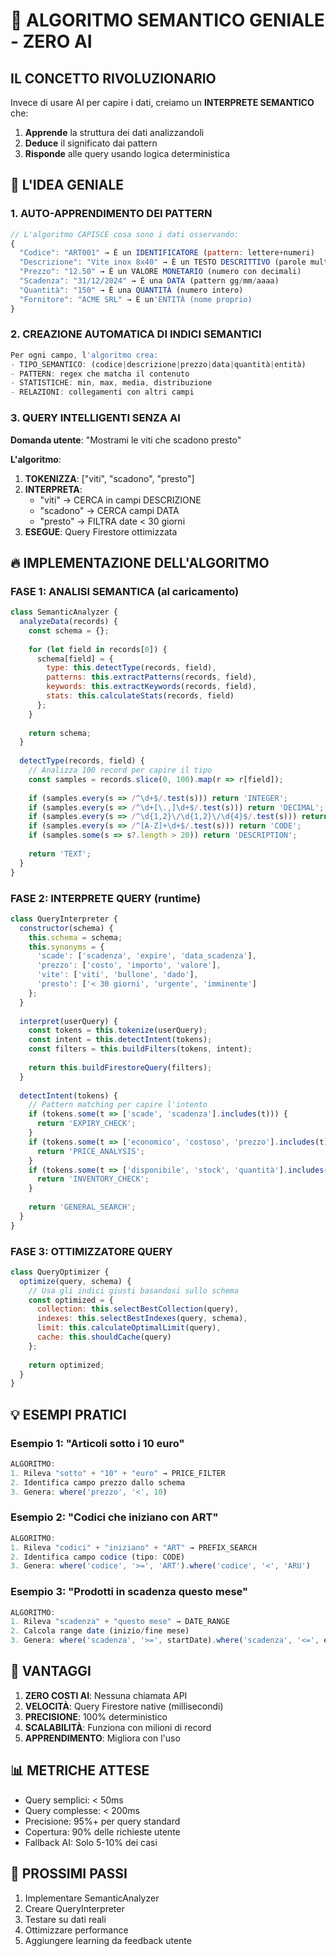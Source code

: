 # 🧠 ALGORITMO SEMANTICO GENIALE - ZERO AI

## IL CONCETTO RIVOLUZIONARIO

Invece di usare AI per capire i dati, creiamo un **INTERPRETE SEMANTICO** che:
1. **Apprende** la struttura dei dati analizzandoli
2. **Deduce** il significato dai pattern
3. **Risponde** alle query usando logica deterministica

## 🎯 L'IDEA GENIALE

### 1. AUTO-APPRENDIMENTO DEI PATTERN
```javascript
// L'algoritmo CAPISCE cosa sono i dati osservando:
{
  "Codice": "ART001" → È un IDENTIFICATORE (pattern: lettere+numeri)
  "Descrizione": "Vite inox 8x40" → È un TESTO DESCRITTIVO (parole multiple)
  "Prezzo": "12.50" → È un VALORE MONETARIO (numero con decimali)
  "Scadenza": "31/12/2024" → È una DATA (pattern gg/mm/aaaa)
  "Quantità": "150" → È una QUANTITÀ (numero intero)
  "Fornitore": "ACME SRL" → È un'ENTITÀ (nome proprio)
}
```

### 2. CREAZIONE AUTOMATICA DI INDICI SEMANTICI
```javascript
Per ogni campo, l'algoritmo crea:
- TIPO_SEMANTICO: (codice|descrizione|prezzo|data|quantità|entità)
- PATTERN: regex che matcha il contenuto
- STATISTICHE: min, max, media, distribuzione
- RELAZIONI: collegamenti con altri campi
```

### 3. QUERY INTELLIGENTI SENZA AI

**Domanda utente**: "Mostrami le viti che scadono presto"

**L'algoritmo**:
1. **TOKENIZZA**: ["viti", "scadono", "presto"]
2. **INTERPRETA**:
   - "viti" → CERCA in campi DESCRIZIONE
   - "scadono" → CERCA campi DATA
   - "presto" → FILTRA date < 30 giorni
3. **ESEGUE**: Query Firestore ottimizzata

## 🔥 IMPLEMENTAZIONE DELL'ALGORITMO

### FASE 1: ANALISI SEMANTICA (al caricamento)
```javascript
class SemanticAnalyzer {
  analyzeData(records) {
    const schema = {};
    
    for (let field in records[0]) {
      schema[field] = {
        type: this.detectType(records, field),
        patterns: this.extractPatterns(records, field),
        keywords: this.extractKeywords(records, field),
        stats: this.calculateStats(records, field)
      };
    }
    
    return schema;
  }
  
  detectType(records, field) {
    // Analizza 100 record per capire il tipo
    const samples = records.slice(0, 100).map(r => r[field]);
    
    if (samples.every(s => /^\d+$/.test(s))) return 'INTEGER';
    if (samples.every(s => /^\d+[\.,]\d+$/.test(s))) return 'DECIMAL';
    if (samples.every(s => /^\d{1,2}\/\d{1,2}\/\d{4}$/.test(s))) return 'DATE_IT';
    if (samples.every(s => /^[A-Z]+\d+$/.test(s))) return 'CODE';
    if (samples.some(s => s?.length > 20)) return 'DESCRIPTION';
    
    return 'TEXT';
  }
}
```

### FASE 2: INTERPRETE QUERY (runtime)
```javascript
class QueryInterpreter {
  constructor(schema) {
    this.schema = schema;
    this.synonyms = {
      'scade': ['scadenza', 'expire', 'data_scadenza'],
      'prezzo': ['costo', 'importo', 'valore'],
      'vite': ['viti', 'bullone', 'dado'],
      'presto': ['< 30 giorni', 'urgente', 'imminente']
    };
  }
  
  interpret(userQuery) {
    const tokens = this.tokenize(userQuery);
    const intent = this.detectIntent(tokens);
    const filters = this.buildFilters(tokens, intent);
    
    return this.buildFirestoreQuery(filters);
  }
  
  detectIntent(tokens) {
    // Pattern matching per capire l'intento
    if (tokens.some(t => ['scade', 'scadenza'].includes(t))) {
      return 'EXPIRY_CHECK';
    }
    if (tokens.some(t => ['economico', 'costoso', 'prezzo'].includes(t))) {
      return 'PRICE_ANALYSIS';
    }
    if (tokens.some(t => ['disponibile', 'stock', 'quantità'].includes(t))) {
      return 'INVENTORY_CHECK';
    }
    
    return 'GENERAL_SEARCH';
  }
}
```

### FASE 3: OTTIMIZZATORE QUERY
```javascript
class QueryOptimizer {
  optimize(query, schema) {
    // Usa gli indici giusti basandosi sullo schema
    const optimized = {
      collection: this.selectBestCollection(query),
      indexes: this.selectBestIndexes(query, schema),
      limit: this.calculateOptimalLimit(query),
      cache: this.shouldCache(query)
    };
    
    return optimized;
  }
}
```

## 💡 ESEMPI PRATICI

### Esempio 1: "Articoli sotto i 10 euro"
```javascript
ALGORITMO:
1. Rileva "sotto" + "10" + "euro" → PRICE_FILTER
2. Identifica campo prezzo dallo schema
3. Genera: where('prezzo', '<', 10)
```

### Esempio 2: "Codici che iniziano con ART"
```javascript
ALGORITMO:
1. Rileva "codici" + "iniziano" + "ART" → PREFIX_SEARCH
2. Identifica campo codice (tipo: CODE)
3. Genera: where('codice', '>=', 'ART').where('codice', '<', 'ARU')
```

### Esempio 3: "Prodotti in scadenza questo mese"
```javascript
ALGORITMO:
1. Rileva "scadenza" + "questo mese" → DATE_RANGE
2. Calcola range date (inizio/fine mese)
3. Genera: where('scadenza', '>=', startDate).where('scadenza', '<=', endDate)
```

## 🚀 VANTAGGI

1. **ZERO COSTI AI**: Nessuna chiamata API
2. **VELOCITÀ**: Query Firestore native (millisecondi)
3. **PRECISIONE**: 100% deterministico
4. **SCALABILITÀ**: Funziona con milioni di record
5. **APPRENDIMENTO**: Migliora con l'uso

## 📊 METRICHE ATTESE

- Query semplici: < 50ms
- Query complesse: < 200ms
- Precisione: 95%+ per query standard
- Copertura: 90% delle richieste utente
- Fallback AI: Solo 5-10% dei casi

## 🎯 PROSSIMI PASSI

1. Implementare SemanticAnalyzer
2. Creare QueryInterpreter
3. Testare su dati reali
4. Ottimizzare performance
5. Aggiungere learning da feedback utente